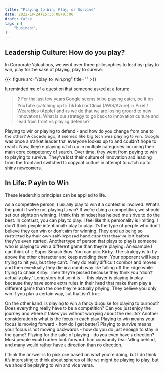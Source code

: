 ```yaml
---
title: "Playing to Win, Play, or Survive"
date: 2022-10-24T15:35:08+01:00
draft: false
tags : [
    "business",
]
---
```


## Leadership Culture: How do you play?

In Corporate Valuations, we went over three philosophies to lead by: play to win, play for the sake of playing, play to survive.

{{< figure src="/play_to_win.png" title="" >}}

It reminded me of a question that someone asked at a forum:


> ❓ For the last few years Google seems to be playing catch, be it on YouTube (catching up to TikTok) or Cloud (AWS/Azure) or Pixel / Wearables (Apple) and as  we do that we are losing ground to new innovations. What is our strategy to go 
> back to innovation culture and lead from front vs playing defense?


Playing to win or playing to defend - and how do you change from one to the other? A decade ago, it seemed like big tech was playing to win. Google was once a market leader that everyone looked up to and couldn’t hope to reach. Now, they’re playing catch up in multiple categories including their main core competency of search. Over time, they went from playing to win to playing to survive. They’ve lost their culture of innovation and leading from the front and switched to copycat culture in attempt to catch up to shiny newcomers. 

## In Life: Playin to Win

These leadership principles can be applied to life. 

As a competitive person, I usually play to win if a contest is involved. What’s the point if we’re not playing to win? If we’re doing a competition, we should set our sights on winning. I think this mindset has helped me strive to do the best. In contrast, you can play to play. I feel like this personality is limiting. I don’t think people intentionally play to play. It’s the type of people who don’t believe they can win or don’t aim for winning. They end up being so restricted by their own self-imposed handicaps that they’ve lost before they’ve even started. Another type of person that plays to play is someone who is playing to win a different game than they’re playing. An example I can think of is Super Smash Bros. You can pick Kirby. The strategy is to fly above the other character and keep avoiding them. Your opponent will keep trying to hit you, but they can’t. They do really difficult combos and moves and then eventually they die in a dumb way like falling off the edge while trying to chase Kirby. Then they’re pissed because they think you “didn’t actually play.” Long story but point is — this player is playing to play because they have some extra rules in their head that make them play a different game than the one they’re actually playing. They believe you only win if you play a certain way, but that isn’t true. 

On the other hand, is playing to win a fancy disguise for playing to burnout? Does everything really have to be a competition? Can you just enjoy the journey and where it takes you without worrying about the results? Another consideration is what is the focus in each play. Playing to win means your focus is moving forward - how do I get better? Playing to survive means your focus is not moving backwards - how do you do just enough to stay in the game? Playing for the sake of playing - do you even have a direction? Most people would rather look forward than constantly fear falling behind, and many would rather have a direction than no direction.

I think the answer is to pick one based on what you’re doing, but I do think it’s interesting to think about spheres of life we might be playing to play, but we should be playing to win and vice versa.